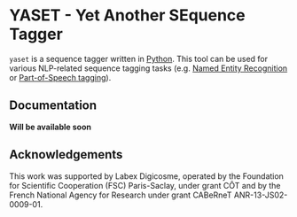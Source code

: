 # YASET - Yet Another SEquence Tagger 

`yaset` is a sequence tagger written in [Python](https://www.python.org/).
 This tool can be used for various NLP-related sequence tagging tasks (e.g. 
 [Named Entity Recognition](https://en.wikipedia.org/wiki/Named-entity_recognition) or 
 [Part-of-Speech tagging](https://en.wikipedia.org/wiki/Part-of-speech_tagging)).
 
## Documentation

**Will be available soon**

## Acknowledgements

This work was supported by Labex Digicosme, operated by the Foundation for Scientific Cooperation (FSC) Paris-Saclay, 
under grant CÔT and by the French National Agency for Research under grant CABeRneT ANR-13-JS02-0009-01.

 
